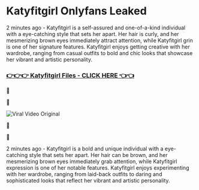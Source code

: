 # Katyfitgirl Onlyfans Leaked

<p>2 minutes ago - Katyfitgirl is a self-assured and one-of-a-kind individual with a eye-catching style that sets her apart. Her hair is curly, and her mesmerizing brown eyes immediately attract attention, while Katyfitgirl grin is one of her signature features. Katyfitgirl enjoys getting creative with her wardrobe, ranging from casual outfits to bold and chic looks that showcase her vibrant and artistic personality.</p><p>
<h3><a href="https://fansleaks.com-getfree.pro/katyfitgirl" rel="nofollow">👉👉👉 Katyfitgirl Files - CLICK HERE 👈👈</a></h3>
<p>🔻</p>
<p>🔻</p> <p>
<a href="https://fansleaks.com-getfree.pro/katyfitgirl" rel="nofollow"><img src="https://i.imgur.com/0ZbtXZ5.gif" alt="Viral Video Original" style="max-width: 100%; display: inline-block;" data-target="animated-image.originalImage"></a>
<p>🔻</p>
<p>🔻</p> <p>2 minutes ago - Katyfitgirl is a bold and unique individual with a eye-catching style that sets her apart. Her hair can be brown, and her mesmerizing brown eyes immediately grab attention, while Katyfitgirl expression is one of her notable features. Katyfitgirl enjoys experimenting with her wardrobe, ranging from laid-back outfits to daring and sophisticated looks that reflect her vibrant and artistic personality.</p>